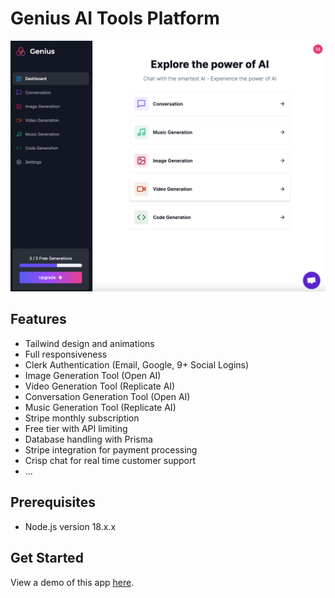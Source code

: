 # Genius AI Tools Platform

![demo](public/demo.png)

## Features

- Tailwind design and animations
- Full responsiveness
- Clerk Authentication (Email, Google, 9+ Social Logins)
- Image Generation Tool (Open AI)
- Video Generation Tool (Replicate AI)
- Conversation Generation Tool (Open AI)
- Music Generation Tool (Replicate AI)
- Stripe monthly subscription
- Free tier with API limiting
- Database handling with Prisma
- Stripe integration for payment processing
- Crisp chat for real time customer support
- ...

## Prerequisites

- Node.js version 18.x.x

## Get Started

View a demo of this app [here](https://genius-ai-tools.vercel.app/).
